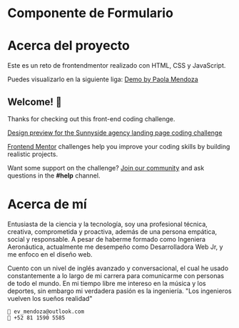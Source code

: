 <div>
    <h1>Componente de Formulario</h1>
</div>

# Acerca del proyecto

Este es un reto de frontendmentor realizado con HTML, CSS y JavaScript.

Puedes visualizarlo en la siguiente liga:
[Demo by Paola Mendoza](https://paosofiam-sunnyside-landing-page.netlify.app/)

## Welcome! 👋

Thanks for checking out this front-end coding challenge.

[Design preview for the Sunnyside agency landing page coding challenge](./design/desktop-preview.jpg)

[Frontend Mentor](https://www.frontendmentor.io) challenges help you improve your coding skills by building realistic projects.

Want some support on the challenge? [Join our community](https://www.frontendmentor.io/community) and ask questions in the **#help** channel.

# Acerca de mí
Entusiasta de la ciencia y la tecnología, soy una profesional técnica, creativa, comprometida y proactiva, además de una persona empática, social y responsable. A pesar de haberme formado como Ingeniera Aeronáutica, actualmente me desempeño como Desarrolladora Web Jr, y me enfoco en el diseño web.

Cuento con un nivel de inglés avanzado y conversacional, el cual he usado constantemente a lo largo de mi carrera para comunicarme con personas de todo el mundo. En mi tiempo libre me intereso en la música y los deportes, sin embargo mi verdadera pasión es la ingeniería. "Los ingenieros vuelven los sueños realidad"

```
📩 ev_mendoza@outlook.com
📲 +52 81 1590 5585
```
